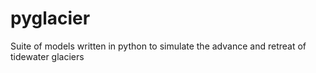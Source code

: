# pyglacier
Suite of models written in python to simulate the advance and retreat of tidewater glaciers
